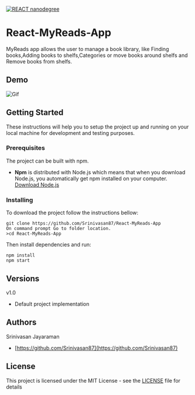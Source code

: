[![REACT nanodegree](https://img.shields.io/badge/udacity-REACTND-02b3e4.svg?style=flat)](https://www.udacity.com/course/react-nanodegree--nd019)
# React-MyReads-App

MyReads app allows the user to manage a book library, like Finding books,Adding books to shelfs,Categories or move books around shelfs and Remove books from shelfs.

## Demo
![Gif](https://github.com/Srinivasan87/React-MyReads-App/blob/master/MyRead.gif)

## Getting Started

These instructions will help you to setup the project up and running on your local machine for development and testing purposes.

### Prerequisites

The project can be built with npm.

* **Npm** is distributed with Node.js which means that when you download Node.js, you automatically get npm installed on your computer. [Download Node.js](https://nodejs.org/en/download/)

### Installing

To download the project follow the instructions bellow:

```
git clone https://github.com/Srinivasan87/React-MyReads-App
On command prompt Go to folder location. 
>cd React-MyReads-App 

```

Then install dependencies and run:

```
npm install
npm start
```

## Versions

v1.0
* Default project implementation

## Authors

Srinivasan Jayaraman
* [https://github.com/Srinivasan87](https://github.com/Srinivasan87)

## License

This project is licensed under the MIT License - see the [LICENSE](LICENSE) file for details
